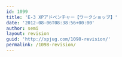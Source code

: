 ```yaml
---
id: 1099
title: 'E-3 XPアドベンチャー【ワークショップ】'
date: '2012-08-06T08:38:56+00:00'
author: semi
layout: revision
guid: 'http://xpjug.com/1098-revision/'
permalink: /1098-revision/
---
```



